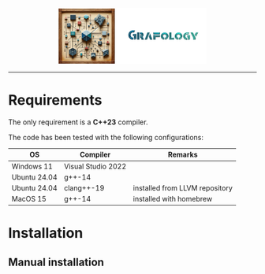 <div align="center">
    <img 
        src="imgs/logo.png" 
        alt="Grafology logo"
        height="113px"
        width="300px"
        />
</div>
<hr/>

# Requirements
The only requirement is a **C++23** compiler.

The code has been tested with the following configurations:

| OS           | Compiler           | Remarks                        |
| ---          | ---                | ---                            |
| Windows 11   | Visual Studio 2022 |                                |
| Ubuntu 24.04 | g++-14             |                                |
| Ubuntu 24.04 | clang++-19         | installed from LLVM repository |
| MacOS 15     | g++-14             | installed with homebrew        |


# Installation

## Manual installation

